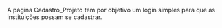 A página Cadastro_Projeto tem por objetivo um login simples para que as instituições possam se cadastrar.